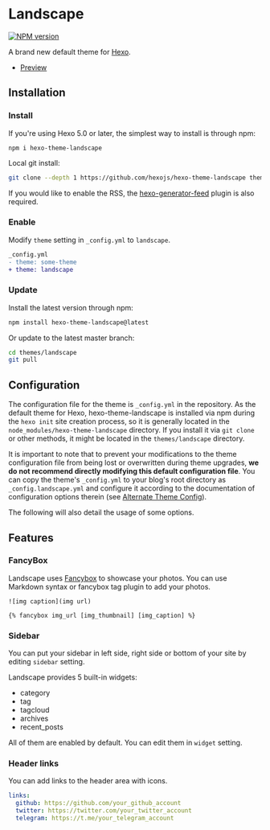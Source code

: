 # Landscape

[![NPM version](https://badge.fury.io/js/hexo-theme-landscape.svg)](https://www.npmjs.com/package/hexo-theme-landscape)

A brand new default theme for [Hexo].

- [Preview](https://hexojs.github.io/hexo-theme-landscape/)

## Installation

### Install

If you're using Hexo 5.0 or later, the simplest way to install is through npm:

```
npm i hexo-theme-landscape
```

Local git install:

```bash
git clone --depth 1 https://github.com/hexojs/hexo-theme-landscape themes/landscape
```

If you would like to enable the RSS, the [hexo-generator-feed](https://github.com/hexojs/hexo-generator-feed) plugin is also required.

### Enable

Modify `theme` setting in `_config.yml` to `landscape`.

```diff
_config.yml
- theme: some-theme
+ theme: landscape
```

### Update

Install the latest version through npm:

```sh
npm install hexo-theme-landscape@latest
```

Or update to the latest master branch:

```bash
cd themes/landscape
git pull
```

## Configuration

The configuration file for the theme is `_config.yml` in the repository. As the default theme for Hexo, hexo-theme-landscape is installed via npm during the `hexo init` site creation process, so it is generally located in the `node_modules/hexo-theme-landscape` directory. If you install it via `git clone` or other methods, it might be located in the `themes/landscape` directory.

It is important to note that to prevent your modifications to the theme configuration file from being lost or overwritten during theme upgrades, **we do not recommend directly modifying this default configuration file**. You can copy the theme's `_config.yml` to your blog's root directory as `_config.landscape.yml` and configure it according to the documentation of configuration options therein (see [Alternate Theme Config](https://hexo.io/docs/configuration#Alternate-Theme-Config)).

The following will also detail the usage of some options.

## Features

### FancyBox

Landscape uses [Fancybox] to showcase your photos. You can use Markdown syntax or fancybox tag plugin to add your photos.

```
![img caption](img url)

{% fancybox img_url [img_thumbnail] [img_caption] %}
```

### Sidebar

You can put your sidebar in left side, right side or bottom of your site by editing `sidebar` setting.

Landscape provides 5 built-in widgets:

- category
- tag
- tagcloud
- archives
- recent_posts

All of them are enabled by default. You can edit them in `widget` setting.

### Header links

You can add links to the header area with icons.

```yml
links:
  github: https://github.com/your_github_account
  twitter: https://twitter.com/your_twitter_account
  telegram: https://t.me/your_telegram_account
```

[Hexo]: https://hexo.io/
[Fancybox]: https://github.com/fancyapps/fancyBox
